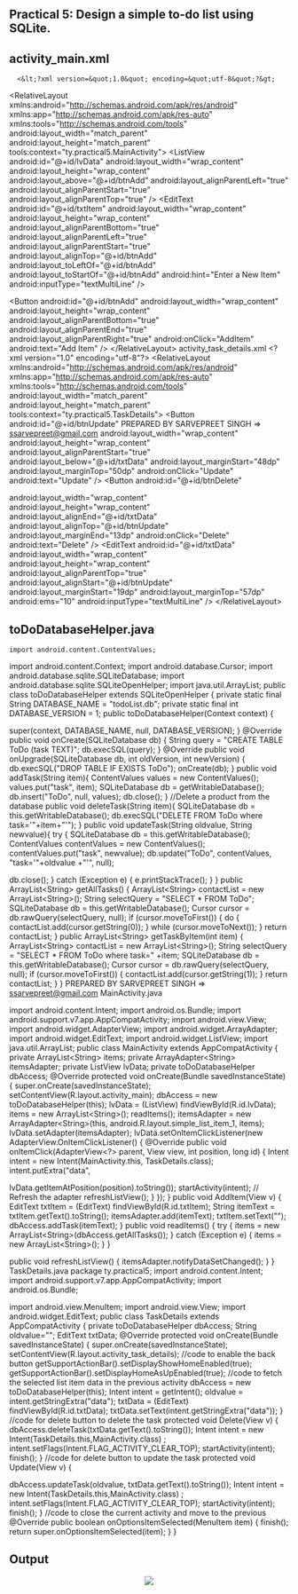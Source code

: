 ## Practical 5: Design a simple to-do list using SQLite.

## activity_main.xml

      <&lt;?xml version=&quot;1.0&quot; encoding=&quot;utf-8&quot;?&gt;
&lt;RelativeLayout xmlns:android=&quot;http://schemas.android.com/apk/res/android&quot;
xmlns:app=&quot;http://schemas.android.com/apk/res-auto&quot;
xmlns:tools=&quot;http://schemas.android.com/tools&quot;
android:layout_width=&quot;match_parent&quot;
android:layout_height=&quot;match_parent&quot;
tools:context=&quot;ty.practical5.MainActivity&quot;&gt;
&lt;ListView
android:id=&quot;@+id/lvData&quot;
android:layout_width=&quot;wrap_content&quot;
android:layout_height=&quot;wrap_content&quot;
android:layout_above=&quot;@+id/btnAdd&quot;
android:layout_alignParentLeft=&quot;true&quot;
android:layout_alignParentStart=&quot;true&quot;
android:layout_alignParentTop=&quot;true&quot; /&gt;
&lt;EditText
android:id=&quot;@+id/txtItem&quot;
android:layout_width=&quot;wrap_content&quot;
android:layout_height=&quot;wrap_content&quot;
android:layout_alignParentBottom=&quot;true&quot;
android:layout_alignParentLeft=&quot;true&quot;
android:layout_alignParentStart=&quot;true&quot;
android:layout_alignTop=&quot;@+id/btnAdd&quot;
android:layout_toLeftOf=&quot;@+id/btnAdd&quot;
android:layout_toStartOf=&quot;@+id/btnAdd&quot;
android:hint=&quot;Enter a New Item&quot;
android:inputType=&quot;textMultiLine&quot;
/&gt;

&lt;Button
android:id=&quot;@+id/btnAdd&quot;
android:layout_width=&quot;wrap_content&quot;
android:layout_height=&quot;wrap_content&quot;
android:layout_alignParentBottom=&quot;true&quot;
android:layout_alignParentEnd=&quot;true&quot;
android:layout_alignParentRight=&quot;true&quot;
android:onClick=&quot;AddItem&quot;
android:text=&quot;Add Item&quot; /&gt;
&lt;/RelativeLayout&gt;
activity_task_details.xml
&lt;?xml version=&quot;1.0&quot; encoding=&quot;utf-8&quot;?&gt;
&lt;RelativeLayout xmlns:android=&quot;http://schemas.android.com/apk/res/android&quot;
xmlns:app=&quot;http://schemas.android.com/apk/res-auto&quot;
xmlns:tools=&quot;http://schemas.android.com/tools&quot;
android:layout_width=&quot;match_parent&quot;
android:layout_height=&quot;match_parent&quot;
tools:context=&quot;ty.practical5.TaskDetails&quot;&gt;
&lt;Button
android:id=&quot;@+id/btnUpdate&quot;
PREPARED BY SARVEPREET SINGH =&gt; ssarvepreet@gmail.com
android:layout_width=&quot;wrap_content&quot;
android:layout_height=&quot;wrap_content&quot;
android:layout_alignParentStart=&quot;true&quot;
android:layout_below=&quot;@+id/txtData&quot;
android:layout_marginStart=&quot;48dp&quot;
android:layout_marginTop=&quot;50dp&quot;
android:onClick=&quot;Update&quot;
android:text=&quot;Update&quot; /&gt;
&lt;Button
android:id=&quot;@+id/btnDelete&quot;

android:layout_width=&quot;wrap_content&quot;
android:layout_height=&quot;wrap_content&quot;
android:layout_alignEnd=&quot;@+id/txtData&quot;
android:layout_alignTop=&quot;@+id/btnUpdate&quot;
android:layout_marginEnd=&quot;13dp&quot;
android:onClick=&quot;Delete&quot;
android:text=&quot;Delete&quot; /&gt;
&lt;EditText
android:id=&quot;@+id/txtData&quot;
android:layout_width=&quot;wrap_content&quot;
android:layout_height=&quot;wrap_content&quot;
android:layout_alignParentTop=&quot;true&quot;
android:layout_alignStart=&quot;@+id/btnUpdate&quot;
android:layout_marginStart=&quot;19dp&quot;
android:layout_marginTop=&quot;57dp&quot;
android:ems=&quot;10&quot;
android:inputType=&quot;textMultiLine&quot; /&gt;
&lt;/RelativeLayout&gt;


## toDoDatabaseHelper.java
    import android.content.ContentValues;
import android.content.Context;
import android.database.Cursor;
import android.database.sqlite.SQLiteDatabase;
import android.database.sqlite.SQLiteOpenHelper;
import java.util.ArrayList;
public class toDoDatabaseHelper extends SQLiteOpenHelper {
private static final String DATABASE_NAME = &quot;todoList.db&quot;;
private static final int DATABASE_VERSION = 1;
public toDoDatabaseHelper(Context context) {

super(context, DATABASE_NAME, null, DATABASE_VERSION);
}
@Override
public void onCreate(SQLiteDatabase db) {
String query = &quot;CREATE TABLE ToDo (task TEXT)&quot;;
db.execSQL(query);
}
@Override
public void onUpgrade(SQLiteDatabase db, int oldVersion, int newVersion) {
db.execSQL(&quot;DROP TABLE IF EXISTS ToDo&quot;);
onCreate(db);
}
public void addTask(String item){
ContentValues values = new ContentValues();
values.put(&quot;task&quot;, item);
SQLiteDatabase db = getWritableDatabase();
db.insert(&quot;ToDo&quot;, null, values);
db.close();
}
//Delete a product from the database
public void deleteTask(String item){
SQLiteDatabase db = this.getWritableDatabase();
db.execSQL(&quot;DELETE FROM ToDo where task=&#39;&quot;+item+&quot;&#39;&quot;);
}
public void updateTask(String oldvalue, String newvalue){
try {
SQLiteDatabase db = this.getWritableDatabase();
ContentValues contentValues = new ContentValues();
contentValues.put(&quot;task&quot;, newvalue);
db.update(&quot;ToDo&quot;, contentValues, &quot;task=&#39;&quot;+oldvalue +&quot;&#39;&quot;, null);

db.close();
} catch (Exception e) {
e.printStackTrace();
}
}
public ArrayList&lt;String&gt; getAllTasks() {
ArrayList&lt;String&gt; contactList = new ArrayList&lt;String&gt;();
String selectQuery = &quot;SELECT * FROM ToDo&quot;;
SQLiteDatabase db = this.getWritableDatabase();
Cursor cursor = db.rawQuery(selectQuery, null);
if (cursor.moveToFirst()) {
do {
contactList.add(cursor.getString(0));
} while (cursor.moveToNext());
}
return contactList;
}
public ArrayList&lt;String&gt; getTaskByItem(int item) {
ArrayList&lt;String&gt; contactList = new ArrayList&lt;String&gt;();
String selectQuery = &quot;SELECT * FROM ToDo where task=&quot; +item;
SQLiteDatabase db = this.getWritableDatabase();
Cursor cursor = db.rawQuery(selectQuery, null);
if (cursor.moveToFirst()) {
contactList.add(cursor.getString(1));
}
return contactList;
}
}
PREPARED BY SARVEPREET SINGH =&gt; ssarvepreet@gmail.com 
MainActivity.java


import android.content.Intent;
import android.os.Bundle;
import android.support.v7.app.AppCompatActivity;
import android.view.View;
import android.widget.AdapterView;
import android.widget.ArrayAdapter;
import android.widget.EditText;
import android.widget.ListView;
import java.util.ArrayList;
public class MainActivity extends AppCompatActivity {
private ArrayList&lt;String&gt; items;
private ArrayAdapter&lt;String&gt; itemsAdapter;
private ListView lvData;
private toDoDatabaseHelper dbAccess;
@Override
protected void onCreate(Bundle savedInstanceState) {
super.onCreate(savedInstanceState);
setContentView(R.layout.activity_main);
dbAccess = new toDoDatabaseHelper(this);
lvData = (ListView) findViewById(R.id.lvData);
items = new ArrayList&lt;String&gt;();
readItems();
itemsAdapter = new ArrayAdapter&lt;String&gt;(this,
android.R.layout.simple_list_item_1, items);
lvData.setAdapter(itemsAdapter);
lvData.setOnItemClickListener(new AdapterView.OnItemClickListener() {
@Override
public void onItemClick(AdapterView&lt;?&gt; parent, View view, int position,
long id) {
Intent intent = new Intent(MainActivity.this, TaskDetails.class);
intent.putExtra(&quot;data&quot;,

lvData.getItemAtPosition(position).toString());
startActivity(intent);
// Refresh the adapter
refreshListView();
}
});
}
public void AddItem(View v) {
EditText txtItem = (EditText) findViewById(R.id.txtItem);
String itemText = txtItem.getText().toString();
itemsAdapter.add(itemText);
txtItem.setText(&quot;&quot;);
dbAccess.addTask(itemText);
}
public void readItems() {
try {
items = new ArrayList&lt;String&gt;(dbAccess.getAllTasks());
} catch (Exception e) {
items = new ArrayList&lt;String&gt;();
}
}

public void refreshListView() {
itemsAdapter.notifyDataSetChanged();
}
}
TaskDetails.java
package ty.practical5;
import android.content.Intent;
import android.support.v7.app.AppCompatActivity;
import android.os.Bundle;

import android.view.MenuItem;
import android.view.View;
import android.widget.EditText;
public class TaskDetails extends AppCompatActivity {
private toDoDatabaseHelper dbAccess;
String oldvalue=&quot;&quot;;
EditText txtData;
@Override
protected void onCreate(Bundle savedInstanceState) {
super.onCreate(savedInstanceState);
setContentView(R.layout.activity_task_details);
//code to enable the back button
getSupportActionBar().setDisplayShowHomeEnabled(true);
getSupportActionBar().setDisplayHomeAsUpEnabled(true);
//code to fetch the selected list item data in the previous activity
dbAccess = new toDoDatabaseHelper(this);
Intent intent = getIntent();
oldvalue = intent.getStringExtra(&quot;data&quot;);
txtData = (EditText) findViewById(R.id.txtData);
txtData.setText(intent.getStringExtra(&quot;data&quot;));
}
//code for delete button to delete the task
protected void Delete(View v) {
dbAccess.deleteTask(txtData.getText().toString());
Intent intent = new Intent(TaskDetails.this,MainActivity.class) ;
intent.setFlags(Intent.FLAG_ACTIVITY_CLEAR_TOP);
startActivity(intent);
finish();
}
//code for delete button to update the task
protected void Update(View v) {

dbAccess.updateTask(oldvalue, txtData.getText().toString());
Intent intent = new Intent(TaskDetails.this,MainActivity.class) ;
intent.setFlags(Intent.FLAG_ACTIVITY_CLEAR_TOP);
startActivity(intent);
finish();
}
//code to close the current activity and move to the previous
@Override
public boolean onOptionsItemSelected(MenuItem item) {
finish();
return super.onOptionsItemSelected(item);
}
}
## Output 

<p align="center">
    
<img src="https://raw.githubusercontent.com/Sarvepreetsingh/M_A_D/master/sc.png"  />
</p>   

